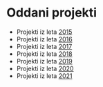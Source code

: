 # Oddani projekti

* Projekti iz leta [2015](https://github.com/alenFMF/OPB14-15/tree/master/oddaje)
* Projekti iz leta [2016](2016)
* Projekti iz leta [2017](2017)
* Projekti iz leta [2018](2018)
* Projekti iz leta [2019](2019)
* Projekti iz leta [2020](2020)
* Projekti iz leta [2021](2021)
